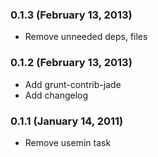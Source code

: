 ### 0.1.3 (February 13, 2013)

* Remove unneeded deps, files

### 0.1.2 (February 13, 2013)

* Add grunt-contrib-jade
* Add changelog

### 0.1.1 (January 14, 2011)

* Remove usemin task